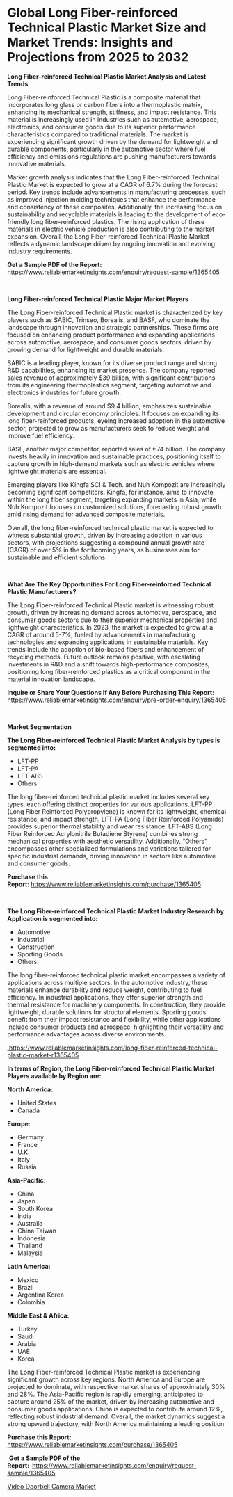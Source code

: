 <p><h1>Global Long Fiber-reinforced Technical Plastic Market Size and Market Trends: Insights and Projections from 2025 to 2032</h1></p><p><strong>Long Fiber-reinforced Technical Plastic Market Analysis and Latest Trends</strong></p>
<p><p>Long Fiber-reinforced Technical Plastic is a composite material that incorporates long glass or carbon fibers into a thermoplastic matrix, enhancing its mechanical strength, stiffness, and impact resistance. This material is increasingly used in industries such as automotive, aerospace, electronics, and consumer goods due to its superior performance characteristics compared to traditional materials. The market is experiencing significant growth driven by the demand for lightweight and durable components, particularly in the automotive sector where fuel efficiency and emissions regulations are pushing manufacturers towards innovative materials.</p><p>Market growth analysis indicates that the Long Fiber-reinforced Technical Plastic Market is expected to grow at a CAGR of 6.7% during the forecast period. Key trends include advancements in manufacturing processes, such as improved injection molding techniques that enhance the performance and consistency of these composites. Additionally, the increasing focus on sustainability and recyclable materials is leading to the development of eco-friendly long fiber-reinforced plastics. The rising application of these materials in electric vehicle production is also contributing to the market expansion. Overall, the Long Fiber-reinforced Technical Plastic Market reflects a dynamic landscape driven by ongoing innovation and evolving industry requirements.</p></p>
<p><strong>Get a Sample PDF of the Report:&nbsp;</strong> <a href="https://www.reliablemarketinsights.com/enquiry/request-sample/1365405?utm_campaign=2563&utm_medium=2&utm_source=Github&utm_content=ia&utm_term=22032025&utm_id=long-fiber-reinforced-technical-plastic">https://www.reliablemarketinsights.com/enquiry/request-sample/1365405</a></p>
<p>&nbsp;</p>
<p><strong>Long Fiber-reinforced Technical Plastic Major Market Players</strong></p>
<p><p>The Long Fiber-reinforced Technical Plastic market is characterized by key players such as SABIC, Trinseo, Borealis, and BASF, who dominate the landscape through innovation and strategic partnerships. These firms are focused on enhancing product performance and expanding applications across automotive, aerospace, and consumer goods sectors, driven by growing demand for lightweight and durable materials.</p><p>SABIC is a leading player, known for its diverse product range and strong R&D capabilities, enhancing its market presence. The company reported sales revenue of approximately $39 billion, with significant contributions from its engineering thermoplastics segment, targeting automotive and electronics industries for future growth.</p><p>Borealis, with a revenue of around $9.4 billion, emphasizes sustainable development and circular economy principles. It focuses on expanding its long fiber-reinforced products, eyeing increased adoption in the automotive sector, projected to grow as manufacturers seek to reduce weight and improve fuel efficiency.</p><p>BASF, another major competitor, reported sales of €74 billion. The company invests heavily in innovation and sustainable practices, positioning itself to capture growth in high-demand markets such as electric vehicles where lightweight materials are essential.</p><p>Emerging players like Kingfa SCI & Tech. and Nuh Kompozit are increasingly becoming significant competitors. Kingfa, for instance, aims to innovate within the long fiber segment, targeting expanding markets in Asia, while Nuh Kompozit focuses on customized solutions, forecasting robust growth amid rising demand for advanced composite materials.</p><p>Overall, the long fiber-reinforced technical plastic market is expected to witness substantial growth, driven by increasing adoption in various sectors, with projections suggesting a compound annual growth rate (CAGR) of over 5% in the forthcoming years, as businesses aim for sustainable and efficient solutions.</p></p>
<p>&nbsp;</p>
<p><strong>What Are The Key Opportunities For Long Fiber-reinforced Technical Plastic Manufacturers?</strong></p>
<p><p>The Long Fiber-reinforced Technical Plastic market is witnessing robust growth, driven by increasing demand across automotive, aerospace, and consumer goods sectors due to their superior mechanical properties and lightweight characteristics. In 2023, the market is expected to grow at a CAGR of around 5-7%, fueled by advancements in manufacturing technologies and expanding applications in sustainable materials. Key trends include the adoption of bio-based fibers and enhancement of recycling methods. Future outlook remains positive, with escalating investments in R&D and a shift towards high-performance composites, positioning long fiber-reinforced plastics as a critical component in the material innovation landscape.</p></p>
<p><strong>Inquire or Share Your Questions If Any Before Purchasing This Report:</strong> <a href="https://www.reliablemarketinsights.com/enquiry/pre-order-enquiry/1365405?utm_campaign=2563&utm_medium=2&utm_source=Github&utm_content=ia&utm_term=22032025&utm_id=long-fiber-reinforced-technical-plastic">https://www.reliablemarketinsights.com/enquiry/pre-order-enquiry/1365405</a></p>
<p>&nbsp;</p>
<p><strong>Market Segmentation</strong></p>
<p><strong>The Long Fiber-reinforced Technical Plastic Market Analysis by types is segmented into:</strong></p>
<p><ul><li>LFT-PP</li><li>LFT-PA</li><li>LFT-ABS</li><li>Others</li></ul></p>
<p><p>The long fiber-reinforced technical plastic market includes several key types, each offering distinct properties for various applications. LFT-PP (Long Fiber Reinforced Polypropylene) is known for its lightweight, chemical resistance, and impact strength. LFT-PA (Long Fiber Reinforced Polyamide) provides superior thermal stability and wear resistance. LFT-ABS (Long Fiber Reinforced Acrylonitrile Butadiene Styrene) combines strong mechanical properties with aesthetic versatility. Additionally, “Others” encompasses other specialized formulations and variations tailored for specific industrial demands, driving innovation in sectors like automotive and consumer goods.</p></p>
<p><strong>Purchase this Report:&nbsp;</strong><a href="https://www.reliablemarketinsights.com/purchase/1365405?utm_campaign=2563&utm_medium=2&utm_source=Github&utm_content=ia&utm_term=22032025&utm_id=long-fiber-reinforced-technical-plastic">https://www.reliablemarketinsights.com/purchase/1365405</a></p>
<p>&nbsp;</p>
<p><strong>The Long Fiber-reinforced Technical Plastic Market Industry Research by Application is segmented into:</strong></p>
<p><ul><li>Automotive</li><li>Industrial</li><li>Construction</li><li>Sporting Goods</li><li>Others</li></ul></p>
<p><p>The long fiber-reinforced technical plastic market encompasses a variety of applications across multiple sectors. In the automotive industry, these materials enhance durability and reduce weight, contributing to fuel efficiency. In industrial applications, they offer superior strength and thermal resistance for machinery components. In construction, they provide lightweight, durable solutions for structural elements. Sporting goods benefit from their impact resistance and flexibility, while other applications include consumer products and aerospace, highlighting their versatility and performance advantages across diverse environments.</p></p>
<p><a href="https://www.reliablemarketinsights.com/long-fiber-reinforced-technical-plastic-market-r1365405?utm_campaign=2563&utm_medium=2&utm_source=Github&utm_content=ia&utm_term=22032025&utm_id=long-fiber-reinforced-technical-plastic">&nbsp;https://www.reliablemarketinsights.com/long-fiber-reinforced-technical-plastic-market-r1365405</a></p>
<p><strong>In terms of Region, the Long Fiber-reinforced Technical Plastic Market Players available by Region are:</strong></p>
<p>
    <p> <strong> North America: </strong>
        <ul>
            <li>United States</li>
            <li>Canada</li>
        </ul>
        </p> 
    <p> <strong> Europe: </strong>
        <ul>
            <li>Germany</li>
            <li>France</li>
            <li>U.K.</li>
            <li>Italy</li>
            <li>Russia</li>
        </ul>
        </p> 
    <p> <strong> Asia-Pacific: </strong>
        <ul>
            <li>China</li>
            <li>Japan</li>
            <li>South Korea</li>
            <li>India</li>
            <li>Australia</li>
            <li>China Taiwan</li>
            <li>Indonesia</li>
            <li>Thailand</li>
            <li>Malaysia</li>
        </ul>
        </p> 
    <p> <strong> Latin America: </strong>
        <ul>
            <li>Mexico</li>
            <li>Brazil</li>
            <li>Argentina Korea</li>
            <li>Colombia</li>
        </ul>
        </p> 
    <p> <strong> Middle East & Africa: </strong>
        <ul>
            <li>Turkey</li>
            <li>Saudi</li>
            <li>Arabia</li>
            <li>UAE</li>
            <li>Korea</li>
        </ul>
    </p>
    </p>
<p><p>The Long Fiber-reinforced Technical Plastic market is experiencing significant growth across key regions. North America and Europe are projected to dominate, with respective market shares of approximately 30% and 28%. The Asia-Pacific region is rapidly emerging, anticipated to capture around 25% of the market, driven by increasing automotive and consumer goods applications. China is expected to contribute around 12%, reflecting robust industrial demand. Overall, the market dynamics suggest a strong upward trajectory, with North America maintaining a leading position.</p></p>
<p><strong>Purchase this Report: </strong><a href="https://www.reliablemarketinsights.com/purchase/1365405?utm_campaign=2563&utm_medium=2&utm_source=Github&utm_content=ia&utm_term=22032025&utm_id=long-fiber-reinforced-technical-plastic">https://www.reliablemarketinsights.com/purchase/1365405</a></p>
<p>&nbsp;<strong>Get a Sample PDF of the Report:&nbsp;&nbsp;</strong><a href="https://www.reliablemarketinsights.com/enquiry/request-sample/1365405?utm_campaign=2563&utm_medium=2&utm_source=Github&utm_content=ia&utm_term=22032025&utm_id=long-fiber-reinforced-technical-plastic">https://www.reliablemarketinsights.com/enquiry/request-sample/1365405</a></p>
<p><strong></strong></p>
<p><p><a href="https://github.com/rushanday/Market-Research-Report-List-1/blob/main/video-doorbell-camera-market.md?utm_campaign=2563&utm_medium=2&utm_source=Github&utm_content=ia&utm_term=22032025&utm_id=long-fiber-reinforced-technical-plastic">Video Doorbell Camera Market</a></p></p>